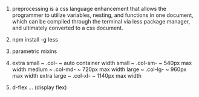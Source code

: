 1. preprocessing is a css language enhancement that allows the programmer to utilize variables, nesting, and functions in one document, which can be compiled through the terminal via less package manager, and ultimately converted to a css document.


2. npm install -g less


3. parametric mixins


4. 
	extra small ~ .col-       ~ auto container width
	small       ~ .col-sm-    ~ 540px max width
	medium      ~ .col-md-    ~ 720px max width
	large       ~ .col-lg-    ~ 960px max width
	extra large ~ .col-xl-    ~ 1140px max width


5. d-flex ... (display flex)